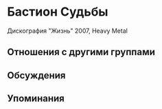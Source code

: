 # Бастион Судьбы

Дискография
"Жизнь" 2007, Heavy Metal

## Отношения с другими группами


## Обсуждения


## Упоминания

